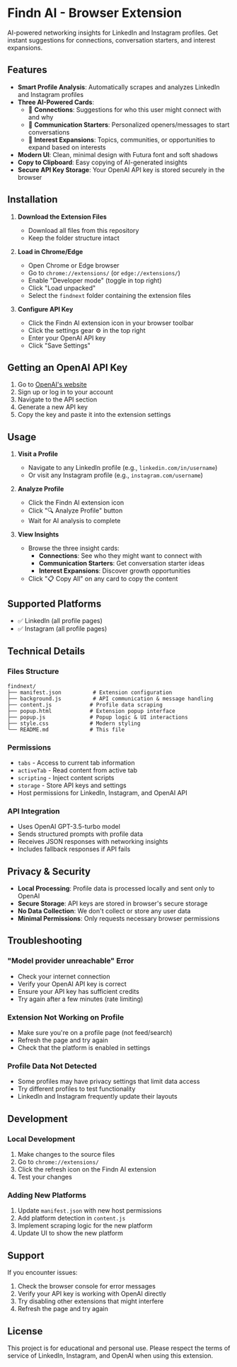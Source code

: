 # Findn AI - Browser Extension

AI-powered networking insights for LinkedIn and Instagram profiles. Get instant suggestions for connections, conversation starters, and interest expansions.

## Features

- **Smart Profile Analysis**: Automatically scrapes and analyzes LinkedIn and Instagram profiles
- **Three AI-Powered Cards**:
  - 🤝 **Connections**: Suggestions for who this user might connect with and why
  - 💬 **Communication Starters**: Personalized openers/messages to start conversations
  - 🚀 **Interest Expansions**: Topics, communities, or opportunities to expand based on interests
- **Modern UI**: Clean, minimal design with Futura font and soft shadows
- **Copy to Clipboard**: Easy copying of AI-generated insights
- **Secure API Key Storage**: Your OpenAI API key is stored securely in the browser

## Installation

1. **Download the Extension Files**
   - Download all files from this repository
   - Keep the folder structure intact

2. **Load in Chrome/Edge**
   - Open Chrome or Edge browser
   - Go to `chrome://extensions/` (or `edge://extensions/`)
   - Enable "Developer mode" (toggle in top right)
   - Click "Load unpacked"
   - Select the `findnext` folder containing the extension files

3. **Configure API Key**
   - Click the Findn AI extension icon in your browser toolbar
   - Click the settings gear ⚙️ in the top right
   - Enter your OpenAI API key
   - Click "Save Settings"

## Getting an OpenAI API Key

1. Go to [OpenAI's website](https://platform.openai.com/)
2. Sign up or log in to your account
3. Navigate to the API section
4. Generate a new API key
5. Copy the key and paste it into the extension settings

## Usage

1. **Visit a Profile**
   - Navigate to any LinkedIn profile (e.g., `linkedin.com/in/username`)
   - Or visit any Instagram profile (e.g., `instagram.com/username`)

2. **Analyze Profile**
   - Click the Findn AI extension icon
   - Click "🔍 Analyze Profile" button
   - Wait for AI analysis to complete

3. **View Insights**
   - Browse the three insight cards:
     - **Connections**: See who they might want to connect with
     - **Communication Starters**: Get conversation starter ideas
     - **Interest Expansions**: Discover growth opportunities
   - Click "📋 Copy All" on any card to copy the content

## Supported Platforms

- ✅ LinkedIn (all profile pages)
- ✅ Instagram (all profile pages)

## Technical Details

### Files Structure
```
findnext/
├── manifest.json          # Extension configuration
├── background.js          # API communication & message handling
├── content.js            # Profile data scraping
├── popup.html            # Extension popup interface
├── popup.js              # Popup logic & UI interactions
├── style.css             # Modern styling
└── README.md             # This file
```

### Permissions
- `tabs` - Access to current tab information
- `activeTab` - Read content from active tab
- `scripting` - Inject content scripts
- `storage` - Store API keys and settings
- Host permissions for LinkedIn, Instagram, and OpenAI API

### API Integration
- Uses OpenAI GPT-3.5-turbo model
- Sends structured prompts with profile data
- Receives JSON responses with networking insights
- Includes fallback responses if API fails

## Privacy & Security

- **Local Processing**: Profile data is processed locally and sent only to OpenAI
- **Secure Storage**: API keys are stored in browser's secure storage
- **No Data Collection**: We don't collect or store any user data
- **Minimal Permissions**: Only requests necessary browser permissions

## Troubleshooting

### "Model provider unreachable" Error
- Check your internet connection
- Verify your OpenAI API key is correct
- Ensure your API key has sufficient credits
- Try again after a few minutes (rate limiting)

### Extension Not Working on Profile
- Make sure you're on a profile page (not feed/search)
- Refresh the page and try again
- Check that the platform is enabled in settings

### Profile Data Not Detected
- Some profiles may have privacy settings that limit data access
- Try different profiles to test functionality
- LinkedIn and Instagram frequently update their layouts

## Development

### Local Development
1. Make changes to the source files
2. Go to `chrome://extensions/`
3. Click the refresh icon on the Findn AI extension
4. Test your changes

### Adding New Platforms
1. Update `manifest.json` with new host permissions
2. Add platform detection in `content.js`
3. Implement scraping logic for the new platform
4. Update UI to show the new platform

## Support

If you encounter issues:
1. Check the browser console for error messages
2. Verify your API key is working with OpenAI directly
3. Try disabling other extensions that might interfere
4. Refresh the page and try again

## License

This project is for educational and personal use. Please respect the terms of service of LinkedIn, Instagram, and OpenAI when using this extension.
